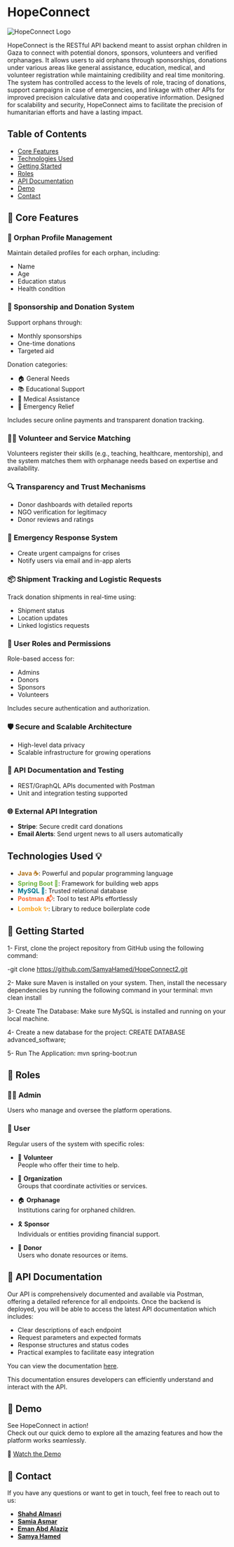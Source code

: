 # HopeConnect

![HopeConnect Logo](image.png)

HopeConnect is the RESTful API backend meant to assist orphan children in Gaza to connect with potential donors, sponsors, volunteers and verified orphanages. It allows users to aid orphans through sponsorships, donations under various areas like general assistance, education, medical, and volunteer registration while maintaining credibility and real time monitoring. The system has controlled access to the levels of role, tracing of donations, support campaigns in case of emergencies, and linkage with other APIs for improved precision calculative data and cooperative information. Designed for scalability and security, HopeConnect aims to facilitate the precision of humanitarian efforts and have a lasting impact.


## Table of Contents
- [Core Features](#core-features)
- [Technologies Used](#technologies-used-)
- [Getting Started](#-getting-started)
- [Roles](#roles)
- [API Documentation](#api-doc)
- [Demo](#demo)
- [Contact](#contact)


## 🚀 Core Features

### 🧒 Orphan Profile Management  
Maintain detailed profiles for each orphan, including:
- Name  
- Age  
- Education status  
- Health condition  

### 🤝 Sponsorship and Donation System  
Support orphans through:
- Monthly sponsorships  
- One-time donations  
- Targeted aid  

Donation categories:
- 🏠 General Needs  
- 📚 Educational Support  
- 🏥 Medical Assistance  
- 🚨 Emergency Relief  

Includes secure online payments and transparent donation tracking.

### 🙋‍♂️ Volunteer and Service Matching  
Volunteers register their skills (e.g., teaching, healthcare, mentorship), and the system matches them with orphanage needs based on expertise and availability.

### 🔍 Transparency and Trust Mechanisms  
- Donor dashboards with detailed reports  
- NGO verification for legitimacy  
- Donor reviews and ratings  

### 🚨 Emergency Response System  
- Create urgent campaigns for crises  
- Notify users via email and in-app alerts  

### 📦 Shipment Tracking and Logistic Requests  
Track donation shipments in real-time using:
- Shipment status  
- Location updates  
- Linked logistics requests  

### 🔐 User Roles and Permissions  
Role-based access for:
- Admins  
- Donors  
- Sponsors  
- Volunteers  

Includes secure authentication and authorization.

### 🛡️ Secure and Scalable Architecture  
- High-level data privacy  
- Scalable infrastructure for growing operations  

### 📘 API Documentation and Testing  
- REST/GraphQL APIs documented with Postman  
- Unit and integration testing supported  

### 🌐 External API Integration  
- **Stripe**: Secure credit card donations  
- **Email Alerts**: Send urgent news to all users automatically



## Technologies Used 💡

- <span style="color:#b07219">**Java ☕**</span>: Powerful and popular programming language  
- <span style="color:#6db33f">**Spring Boot 🌱**</span>: Framework for building web apps  
- <span style="color:#00758f">**MySQL 🐬**</span>: Trusted relational database  
- <span style="color:#ff6c37">**Postman 📬**</span>: Tool to test APIs effortlessly  
- <span style="color:#f9a825">**Lombok ✨**</span>: Library to reduce boilerplate code  


## 🚀 Getting Started

1- First, clone the project repository from GitHub using the following command:

-git clone https://github.com/SamyaHamed/HopeConnect2.git

2- Make sure Maven is installed on your system. Then, install the necessary dependencies by running the following command in your terminal:
mvn clean install

3- Create The Database:
Make sure MySQL is installed and running on your local machine.

4- Create a new database for the project:
CREATE DATABASE advanced_software;

5- Run The Application:
mvn spring-boot:run


## 👥 Roles

### 👮‍♂️ Admin  
Users who manage and oversee the platform operations.

### 👤 User  
Regular users of the system with specific roles:

- 🤝 **Volunteer**  
  People who offer their time to help.

- 🏢 **Organization**  
  Groups that coordinate activities or services.

- 🏠 **Orphanage**  
  Institutions caring for orphaned children.

- 🎗️ **Sponsor**  
  Individuals or entities providing financial support.

- 🎁 **Donor**  
  Users who donate resources or items.



## 📘 API Documentation

Our API is comprehensively documented and available via Postman, offering a detailed reference for all endpoints. Once the backend is deployed, you will be able to access the latest API documentation which includes:

- Clear descriptions of each endpoint  
- Request parameters and expected formats  
- Response structures and status codes  
- Practical examples to facilitate easy integration
    
You can view the documentation [here](https://682e40392ee7d0f07dfebe11--visionary-cendol-fa6b86.netlify.app).


This documentation ensures developers can efficiently understand and interact with the API.


## 📸 Demo

See HopeConnect in action!  
Check out our quick demo to explore all the amazing features and how the platform works seamlessly.  

🚀 [Watch the Demo](https://drive.google.com/file/d/1YPcV_HiQ5-5ESNJDKPBrx5s3jetYlD5c/view?usp=share_link)


## 📱 Contact

If you have any questions or want to get in touch, feel free to reach out to us:

- [**Shahd Almasri**](mailto:shahd.227.almasri@gmail.com)  
- [**Samia Asmar**](mailto:asmarsamia2003@gmail.com)  
- [**Eman Abd Alaziz**](mailto:abdalazizeman9224@gmail.com)  
- [**Samya Hamed**](mailto:samyahamed22@gmail.com)





